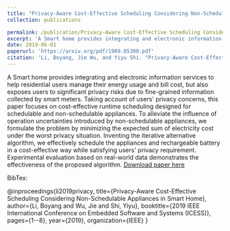 ```yaml
---
title: "Privacy-Aware Cost-Effective Scheduling Considering Non-Schedulable Appliances in Smart Home"
collection: publications

permalink: /publication/Privacy-Aware Cost-Effective Scheduling Considering Non-Schedulable Appliances in Smart Home
excerpt: 'A Smart home provides integrating and electronic information services to help residential users manage their energy usage and bill cost, but also exposes users to significant privacy risks due to fine-grained information collected by smart meters. Taking account of users' privacy concerns, this paper focuses on cost-effective runtime scheduling designed for schedulable and non-schedulable appliances. To alleviate the influence of operation uncertainties introduced by non-schedulable appliances, we formulate the problem by minimizing the expected sum of electricity cost under the worst privacy situation. Inventing the iterative alternative algorithm, we effectively schedule the appliances and rechargeable battery in a cost-effective way while satisfying users' privacy requirement. Experimental evaluation based on real-world data demonstrates the effectiveness of the proposed algorithm.'
date: 2019-06-01
paperurl: 'https://arxiv.org/pdf/1909.05300.pdf'
citation: 'Li, Boyang, Jie Wu, and Yiyu Shi. "Privacy-Aware Cost-Effective Scheduling Considering Non-Schedulable Appliances in Smart Home." In 2019 IEEE International Conference on Embedded Software and Systems (ICESS), pp. 1-8. IEEE, 2019.'
---
```

A Smart home provides integrating and electronic information services to help residential users manage their energy usage and bill cost, but also exposes users to significant privacy risks due to fine-grained information collected by smart meters. Taking account of users' privacy concerns, this paper focuses on cost-effective runtime scheduling designed for schedulable and non-schedulable appliances. To alleviate the influence of operation uncertainties introduced by non-schedulable appliances, we formulate the problem by minimizing the expected sum of electricity cost under the worst privacy situation. Inventing the iterative alternative algorithm, we effectively schedule the appliances and rechargeable battery in a cost-effective way while satisfying users' privacy requirement. Experimental evaluation based on real-world data demonstrates the effectiveness of the proposed algorithm.
[Download paper here](https://arxiv.org/pdf/1909.05300.pdf)

BibTex: 

@inproceedings{li2019privacy,
  title={Privacy-Aware Cost-Effective Scheduling Considering Non-Schedulable Appliances in Smart Home},
  author={Li, Boyang and Wu, Jie and Shi, Yiyu},
  booktitle={2019 IEEE International Conference on Embedded Software and Systems (ICESS)},
  pages={1--8},
  year={2019},
  organization={IEEE}
}
